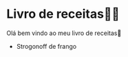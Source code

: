 # Livro de receitas:man_cook:



Olá bem vindo ao meu livro de receitas:wave:



- Strogonoff de frango





